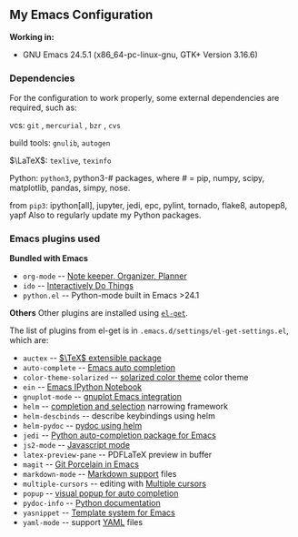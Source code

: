 ##  My Emacs Configuration

**Working in:**
* GNU Emacs 24.5.1 (x86_64-pc-linux-gnu, GTK+ Version 3.16.6)


### Dependencies

For the configuration to work properly, some external dependencies are required, such as:

vcs: `git` , `mercurial` , `bzr` , `cvs`

build tools: `gnulib`, `autogen`

$\LaTeX$: `texlive`, `texinfo` 

Python: `python3`, python3-# packages, where # = pip, numpy, scipy, matplotlib, pandas, simpy, nose.

from `pip3`:  ipython[all], jupyter, jedi, epc, pylint, tornado, flake8, autopep8, yapf
Also to regularly update my Python packages.


### Emacs plugins used

**Bundled with Emacs**
* `org-mode` -- [Note keeper, Organizer, Planner](http://orgmode.org/)
* `ido` -- [Interactively Do Things](http://www.emacswiki.org/emacs/InteractivelyDoThings)
* `python.el` -- Python-mode built in Emacs >24.1


**Others**
Other plugins are installed using
[`el-get`](https://github.com/dimitri/el-get).

The list of plugins from el-get is in `.emacs.d/settings/el-get-settings.el`, which are:

* `auctex` -- [$\TeX$ extensible package](https://www.gnu.org/software/auctex/)
* `auto-complete` -- [Emacs auto completion](https://github.com/auto-complete/auto-complete)
* `color-theme-solarized` -- [solarized color theme](http://ethanschoonover.com/solarized) color theme
* `ein` -- [Emacs IPython Notebook](https://github.com/millejoh/emacs-ipython-notebook)
* `gnuplot-mode` -- [gnuplot Emacs integration](https://github.com/bruceravel/gnuplot-mode)
* `helm` -- [completion and selection](https://github.com/emacs-helm/helm) narrowing framework
* `helm-descbinds` -- describe keybindings using helm
* `helm-pydoc` -- [pydoc using helm](https://github.com/syohex/emacs-helm-pydoc)
* `jedi` -- [Python auto-completion package for Emacs](http://tkf.github.io/emacs-jedi/latest/)
* `js2-mode` -- [Javascript mode](http://www.emacswiki.org/emacs/Js2Mode)
* `latex-preview-pane` -- PDFLaTeX preview in buffer 
* `magit` -- [Git Porcelain in Emacs](https://github.com/magit/magit)
* `markdown-mode` -- [Markdown support](http://daringfireball.net/projects/markdown/) files
* `multiple-cursors` -- editing with [Multiple cursors](https://github.com/magnars/multiple-cursors.el)
* `popup` -- [visual popup for auto completion](https://github.com/auto-complete/popup-el)
* `pydoc-info` -- [Python documentation](https://bitbucket.org/jonwaltman/pydoc-info/)
* `yasnippet` -- [Template system for Emacs](https://github.com/capitaomorte/yasnippet)
* `yaml-mode` -- support [YAML](https://github.com/yoshiki/yaml-mode) files

